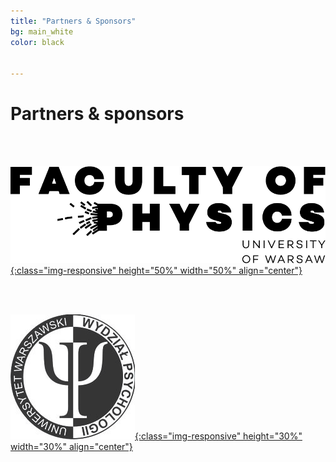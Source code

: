 ```yaml
---
title: "Partners & Sponsors"
bg: main_white
color: black


---
```


# Partners & sponsors

<br><br>

<a href="https://www.fuw.edu.pl/faculty-of-physics-home.html">![test image size](/img/sponsors/logo_FUW.png?style=centerme){:class="img-responsive" height="50%" width="50%" align="center"}</a>


<br><br>


<a href="http://psych.uw.edu.pl/">![test image size](/img/sponsors/logo_WPsych.jpg?style=centerme){:class="img-responsive" height="30%" width="30%" align="center"}</a>
